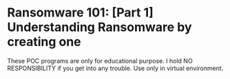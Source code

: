 # Ransomware 101: [Part 1] Understanding Ransomware by creating one

These POC programs are only for educational purpose. I hold NO RESPONSIBILITY if you get into any trouble. Use only in virtual environment.
